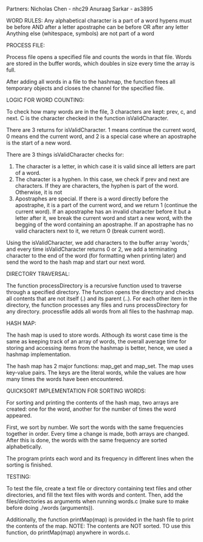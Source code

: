 Partners:
Nicholas Chen - nhc29
Anuraag Sarkar - as3895

WORD RULES:
Any alphabetical character is a part of a word
hypens must be before AND after a letter
apostraphe can be before OR after any letter 
Anything else (whitespace, symbols) are not part of a word


PROCESS FILE:

Process file opens a specified file and counts the words in that file. Words are stored in the buffer words, which doubles in size every time the array is full.

After adding all words in a file to the hashmap, the function frees all temporary objects and closes the channel for the specified file.

LOGIC FOR WORD COUNTING:

To check how many words are in the file, 3 characters are kept: prev, c, and next. C is the character checked in the function isValidCharacter.

There are 3 returns for isValidCharacter. 1 means continue the current word, 0 means end the current word, and 2 is a special case where an apostraphe is the start of a new word.

There are 3 things isValidCharacter checks for:

1. The character is a letter, in which case it is valid since all letters are part of a word.
2. The character is a hyphen. In this case, we check if prev and next are characters. If they are characters, the hyphen is part of the word. Otherwise, it is not
3. Apostraphes are special. If there is a word directly before the apostraphe, it is a part of the current word, and we return 1 (continue the current word). If an apostraphe has an invalid character before it but a letter after it, we break the current word and start a new word, with the begging of the word containing an apostraphe. If an apostraphe has no valid characters next to it, we return 0 (break current word).

Using the isValidCharacter, we add characters to the buffer array 'words,' and every time isValidCharacter returns 0 or 2, we add a terminating character to the end of the word (for formatting when printing later) and send the word to the hash map and start our next word.

DIRECTORY TRAVERSAL:

The function processDirectory is a recursive function used to traverse through a specified directory. The function opens the directory and checks all contents that are not itself (.) and its parent (..). For each other item in the directory, the function processes any files and runs processDirectory for any directory. processfile adds all words from all files to the hashmap map.

HASH MAP:

The hash map is used to store words. Although its worst case time is the same as keeping track of an array of words, the overall average time for storing and accessing items from the hashmap is better, hence, we used a hashmap implementation.

The hash map has 2 major functions: map_get and map_set. The map uses key-value pairs. The keys are the literal words, while the values are how many times the words have been encountered.

QUICKSORT IMPLEMENTATION FOR SORTING WORDS:

For sorting and printing the contents of the hash map, two arrays are created: one for the word, another for the number of times the word appeared.

First, we sort by number. We sort the words with the same frequencies together in order. Every time a change is made, both arrays are changed. After this is done, the words with the same frequency are sorted alphabetically.

The program prints each word and its frequency in different lines when the sorting is finished.

TESTING:

To test the file, create a text file or directory containing text files and other directories, and fill the text files with words and content. Then, add the files/directories as arguments when running words.c (make sure to make before doing ./words (arguments)).

Additionally, the function printMap(map) is provided in the hash file to print the contents of the map. NOTE: The contents are NOT sorted. TO use this function, do printMap(map) anywhere in words.c.